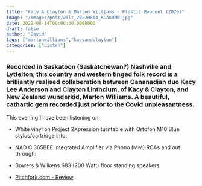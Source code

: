 ```yaml
---
title: "Kacy & Clayton & Marlon Williams - Plastic Bouquet (2020)"
image: "/images/post/wilt_20220814_KCandMW.jpg"
date: 2022-08-14T00:00:00.0000000
draft: false
author: "David"
tags: ["marlonwilliams","kacyandclayton"]
categories: ["Listen"]
---
```

### Recorded in Saskatoon (Saskatchewan?) Nashville and Lyttelton, this country and western tinged folk record is a brilliantly realised collaberation between Cananadian duo Kacy Lee Anderson and Clayton Linthcium, of Kacy & Clayton, and New Zealand wunderkid, Marlon Williams. A beautiful, cathartic gem recorded just prior to the Covid unpleasantness.

 This evening I have been listening on:

-  White vinyl on Project 2Xpression turntable with Ortofon M10 Blue stylus/cartridge into:
-  NAD C 365BEE Integrated Amplifier via Phono (MM) RCAs and out through:
-  Bowers & Wilkens 683 (200 Watt) floor standing speakers.

-  [Pitchfork.com - Review](https://pitchfork.com/reviews/albums/kacy-and-clayton-marlon-williams-plastic-bouquet/amp/)
